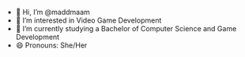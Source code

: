 - 👋 Hi, I’m @maddmaam
- 👀 I’m interested in Video Game Development 
- 🌱 I’m currently studying a Bachelor of Computer Science and Game Development
- 😄 Pronouns: She/Her

<!---
maddmaam/maddmaam is a ✨ special ✨ repository because its `README.md` (this file) appears on your GitHub profile.
You can click the Preview link to take a look at your changes.
--->
